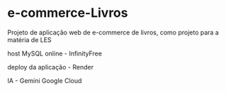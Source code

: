 # e-commerce-Livros
Projeto de aplicação web de e-commerce de livros, como projeto para a matéria de LES

host MySQL online - InfinityFree

deploy da aplicação - Render

IA - Gemini Google Cloud

